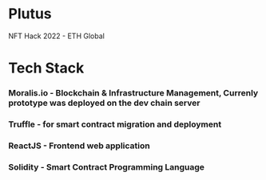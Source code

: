 # Plutus
NFT Hack 2022 - ETH Global
# Tech Stack
### Moralis.io - Blockchain & Infrastructure Management, Currenly prototype was deployed on the dev chain server
### Truffle - for smart contract migration and deployment
### ReactJS - Frontend web application
### Solidity - Smart Contract Programming Language
